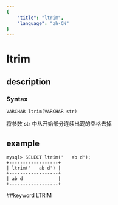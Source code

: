 ```yaml
---
{
    "title": "ltrim",
    "language": "zh-CN"
}
---
```


<!-- 
Licensed to the Apache Software Foundation (ASF) under one
or more contributor license agreements.  See the NOTICE file
distributed with this work for additional information
regarding copyright ownership.  The ASF licenses this file
to you under the Apache License, Version 2.0 (the
"License"); you may not use this file except in compliance
with the License.  You may obtain a copy of the License at

  http://www.apache.org/licenses/LICENSE-2.0

Unless required by applicable law or agreed to in writing,
software distributed under the License is distributed on an
"AS IS" BASIS, WITHOUT WARRANTIES OR CONDITIONS OF ANY
KIND, either express or implied.  See the License for the
specific language governing permissions and limitations
under the License.
-->

# ltrim
## description
### Syntax

`VARCHAR ltrim(VARCHAR str)`


将参数 str 中从开始部分连续出现的空格去掉

## example

```
mysql> SELECT ltrim('   ab d');
+------------------+
| ltrim('   ab d') |
+------------------+
| ab d             |
+------------------+
```
##keyword
LTRIM
